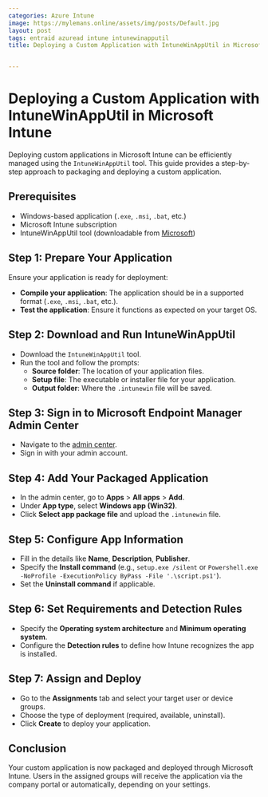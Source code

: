 ```yaml
---
categories: Azure Intune
image: https://mylemans.online/assets/img/posts/Default.jpg
layout: post
tags: entraid azuread intune intunewinapputil
title: Deploying a Custom Application with IntuneWinAppUtil in Microsoft Intune


---
```


# Deploying a Custom Application with IntuneWinAppUtil in Microsoft Intune

Deploying custom applications in Microsoft Intune can be efficiently managed using the `IntuneWinAppUtil` tool. This guide provides a step-by-step approach to packaging and deploying a custom application.

## Prerequisites

- Windows-based application (`.exe`, `.msi`, `.bat`, etc.)
- Microsoft Intune subscription
- IntuneWinAppUtil tool (downloadable from [Microsoft](https://github.com/Microsoft/Microsoft-Win32-Content-Prep-Tool))

## Step 1: Prepare Your Application

Ensure your application is ready for deployment:

- **Compile your application**: The application should be in a supported format (`.exe`, `.msi`, `.bat`, etc.).
- **Test the application**: Ensure it functions as expected on your target OS.

## Step 2: Download and Run IntuneWinAppUtil

- Download the `IntuneWinAppUtil` tool.
- Run the tool and follow the prompts:
  - **Source folder**: The location of your application files.
  - **Setup file**: The executable or installer file for your application.
  - **Output folder**: Where the `.intunewin` file will be saved.

## Step 3: Sign in to Microsoft Endpoint Manager Admin Center

- Navigate to the [admin center](https://endpoint.microsoft.com/).
- Sign in with your admin account.

## Step 4: Add Your Packaged Application

- In the admin center, go to **Apps** > **All apps** > **Add**.
- Under **App type**, select **Windows app (Win32)**.
- Click **Select app package file** and upload the `.intunewin` file.

## Step 5: Configure App Information

- Fill in the details like **Name**, **Description**, **Publisher**.
- Specify the **Install command** (e.g., `setup.exe /silent` or `Powershell.exe -NoProfile -ExecutionPolicy ByPass -File '.\script.ps1'`).
- Set the **Uninstall command** if applicable.

## Step 6: Set Requirements and Detection Rules

- Specify the **Operating system architecture** and **Minimum operating system**.
- Configure the **Detection rules** to define how Intune recognizes the app is installed.

## Step 7: Assign and Deploy

- Go to the **Assignments** tab and select your target user or device groups.
- Choose the type of deployment (required, available, uninstall).
- Click **Create** to deploy your application.

## Conclusion

Your custom application is now packaged and deployed through Microsoft Intune. Users in the assigned groups will receive the application via the company portal or automatically, depending on your settings.